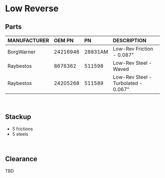 # Low Reverse

## Parts

| MANUFACTURER | OEM PN | PN | DESCRIPTION |
| :- | :- | :- | :- |
| BorgWarner | 24216946 | 28831AM | Low-Rev Friction - 0.087" |
| Raybestos | 8676362 | 511598 | Low-Rev Steel - Waved |
| Raybestos | 24205268 | 511589 | Low-Rev Steel - Turbolated - 0.067" |

&nbsp;

## Stackup

- 5 frictions
- 5 steels

&nbsp;

## Clearance

TBD